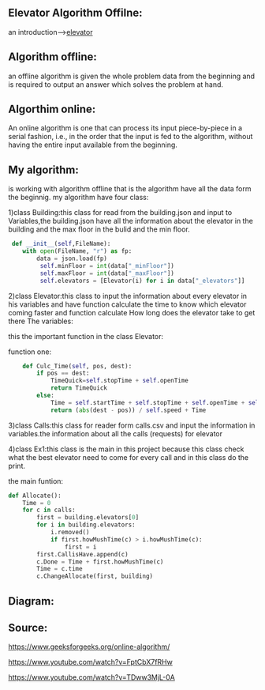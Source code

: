 ## Elevator Algorithm Offilne: 
an introduction-->[elevator](https://en.wikipedia.org/wiki/Elevator_algorithm)
## Algorithm offline:
 an offline algorithm is given the whole problem data from the beginning and is required to output an answer which solves the problem at hand.
## Algorthim online:
An online algorithm is one that can process its input piece-by-piece in a serial fashion, i.e., in the order that the input is fed to the algorithm, without having the entire input available from the beginning.
## My algorithm:
is working with algorithm offline that is the algorithm have all the data form the beginnig.
my algorithm have four class:

1)class Building:this class for read from the building.json and input to Variables,the building.json have all the information about the elevator in the building and the max floor in the bulid and the min floor.
```python
 def __init__(self,FileName):
    with open(FileName, "r") as fp:
        data = json.load(fp)
         self.minFloor = int(data["_minFloor"])
         self.maxFloor = int(data["_maxFloor"])
         self.elevators = [Elevator(i) for i in data["_elevators"]]
```        
2)class Elevator:this class to input the information about every elevator in his variables and have function calculate the time to know which elevator coming faster and function calculate How long does the elevator take to get there
The variables:

this the important function in the class Elevator:

function one:
```python
    def Culc_Time(self, pos, dest):
        if pos == dest:
            TimeQuick=self.stopTime + self.openTime
            return TimeQuick
        else:
            Time = self.startTime + self.stopTime + self.openTime + self.closeTime
            return (abs(dest - pos)) / self.speed + Time
```
3)class Calls:this class for reader form calls.csv and input the information in variables.the information about all the calls (requests) for elevator

4)class Ex1:this class is the main in this project because this class check what the best elevator need to come for every call and in this class do the print.

the main funtion:
```python
def Allocate():
    Time = 0
    for c in calls:
        first = building.elevators[0]
        for i in building.elevators:
            i.removed()
            if first.howMushTime(c) > i.howMushTime(c):
                first = i
        first.CallisHave.append(c)
        c.Done = Time + first.howMushTime(c)
        Time = c.time
        c.ChangeAllocate(first, building)
``` 
## Diagram:



## Source:
https://www.geeksforgeeks.org/online-algorithm/

https://www.youtube.com/watch?v=FptCbX7fRHw

https://www.youtube.com/watch?v=TDww3MjL-0A
